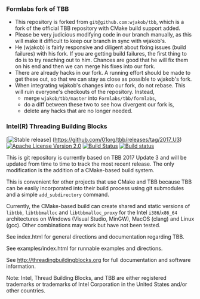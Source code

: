 ### Formlabs fork of TBB

  * This repository is forked from `git@github.com:wjakob/tbb`, which is a fork
    of the official TBB repository with CMake build support added.
  * Please be very judicious modifying code in our branch manually, as this will
    make it difficult to keep our branch in sync with wjakob's.
  * He (wjakob) is fairly responsive and diligent about fixing issues (build
    failures) with his fork. If you are getting build failures, the first thing
    to do is to try reaching out to him. Chances are good that he will fix them
    on his end and then we can merge his fixes into our fork.
  * There are already hacks in our fork. A running effort should be made to get
    these out, so that we can stay as close as possible to wjakob's fork.
  * When integrating wjakob's changes into our fork, do not rebase. This will
    ruin everyone's checkouts of the repository. Instead,
      - merge `wjakob/tbb/master` into `Formlabs/tbb/formlabs`,
      - do a diff between these two to see how divergent our fork is,
      - delete any hacks that are no longer needed.

### Intel(R) Threading Building Blocks

[![Stable release](https://img.shields.io/badge/version-2017_U3-green.svg)] (https://github.com/01org/tbb/releases/tag/2017_U3)
[![Apache License Version 2.0](https://img.shields.io/badge/license-Apache_2.0-green.svg)](LICENSE)
[![Build Status](https://travis-ci.org/wjakob/tbb.svg?branch=master)](https://travis-ci.org/wjakob/tbb)
[![Build status](https://ci.appveyor.com/api/projects/status/fvepmk5nxekq27r8?svg=true)](https://ci.appveyor.com/project/wjakob/tbb/branch/master)

This is git repository is currently based on TBB 2017 Update 3 and will be
updated from time to time to track the most recent release. The only
modification is the addition of a CMake-based build system.

This is convenient for other projects that use CMake and TBB because TBB can be
easily incorporated into their build process using git submodules and a simple
``add_subdirectory`` command.

Currently, the CMake-based build can create shared and static versions of
`libtbb`, `libtbbmalloc` and `libtbbmalloc_proxy` for the Intel `i386`/`x86_64`
architectures on Windows (Visual Studio, MinGW), MacOS (clang) and Linux (gcc).
Other combinations may work but have not been tested.

See index.html for general directions and documentation regarding TBB.

See examples/index.html for runnable examples and directions.

See http://threadingbuildingblocks.org for full documentation
and software information.

Note: Intel, Thread Building Blocks, and TBB are either registered trademarks or
trademarks of Intel Corporation in the United States and/or other countries.
